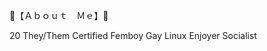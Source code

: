 :pink_heart:【﻿Ａｂｏｕｔ　Ｍｅ】:pink_heart:

20
 They/Them
 Certified Femboy 
 Gay 
 Linux Enjoyer 
 Socialist


<!--
**psychoticnmina/psychoticnmina** is a ✨ _special_ ✨ repository because its `README.md` (this file) appears on your GitHub profile.

Here are some ideas to get you started:

- 🔭 I’m currently working on ...
- 🌱 I’m currently learning ...
- 👯 I’m looking to collaborate on ...
- 🤔 I’m looking for help with ...
- 💬 Ask me about ...
- 📫 How to reach me: ...
- 😄 Pronouns: ...
- ⚡ Fun fact: ...
-->
